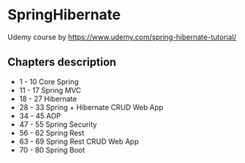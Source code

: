 # SpringHibernate

Udemy course by https://www.udemy.com/spring-hibernate-tutorial/

## Chapters description
* 1 - 10 Core Spring
* 11 - 17 Spring MVC
* 18 - 27 Hibernate
* 28 - 33 Spring + Hibernate CRUD Web App 
* 34 - 45 AOP
* 47 - 55 Spring Security
* 56 - 62 Spring Rest
* 63 - 69 Spring Rest CRUD Web App
* 70 - 80 Spring Boot
